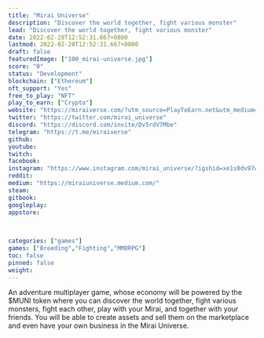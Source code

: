 ```yaml
---
title: "Mirai Universe"
description: "Discover the world together, fight various monster"
lead: "Discover the world together, fight various monster"
date: 2022-02-28T12:52:31.667+0800
lastmod: 2022-02-28T12:52:31.667+0800
draft: false
featuredImage: ["100_mirai-universe.jpg"]
score: "0"
status: "Development"
blockchain: ["Ethereum"]
nft_support: "Yes"
free_to_play: "NFT"
play_to_earn: ["Crypto"]
website: "https://miraiverse.com/?utm_source=PlayToEarn.net&utm_medium=organic&utm_campaign=gamepage"
twitter: "https://twitter.com/mirai_universe"
discord: "https://discord.com/invite/Dv5rdV7Mbe"
telegram: "https://t.me/miraiverse"
github: 
youtube: 
twitch: 
facebook: 
instagram: "https://www.instagram.com/mirai_universe/?igshid=xe1s0dv97wr1"
reddit: 
medium: "https://miraiuniverse.medium.com/"
steam: 
gitbook: 
googleplay: 
appstore: 

  
    
categories: ["games"]
games: ["Breeding","Fighting","MMORPG"]
toc: false
pinned: false
weight: 
---
```

An adventure multiplayer game, whose economy will be powered by the $MUNI token where you can discover the world together, fight various monsters, fight each other, play with your Mirai, and together with your friends. You will be able to create assets and sell them on the marketplace and even have your own business in the Mirai Universe.
